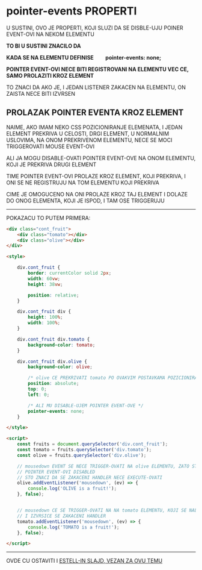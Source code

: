 # pointer-events PROPERTI

U SUSTINI, OVO JE PROPERTI, KOJI SLUZI DA SE DISBLE-UJU POINER EVENT-OVI NA NEKOM ELEMENTU

**TO BI U SUSTINI ZNACILO DA**

**KADA SE NA ELEMENTU DEFINISE** &nbsp;&nbsp;&nbsp;&nbsp;&nbsp;&nbsp;&nbsp;**pointer-events: none;**

**POINTER EVENT-OVI NECE BITI REGISTROVANI NA ELEMENTU VEC CE, SAMO PROLAZITI KROZ ELEMENT**

TO ZNACI DA AKO JE, I JEDAN LISTENER ZAKACEN NA ELEMENTU, ON ZAISTA NECE BITI IZVRSEN

## PROLAZAK POINTER EVENTA KROZ ELEMENT

NAIME, AKO IMAM NEKO CSS POZICIONIRANJE ELEMENATA, I JEDAN ELEMENT PREKRIVA U CELOSTI, DRGI ELEMENT, U NORMALNIM USLOVIMA, NA ONOM PREKRIVENOM ELEMENTU, NECE SE MOCI TRIGGEROVATI MOUSE EVENT-OVI

ALI JA MOGU DISABLE-OVATI POINTER EVENT-OVE NA ONOM ELEMENTU, KOJI JE PREKRIVA DRUGI ELEMENT

TIME POINTER EVENT-OVI PROLAZE KROZ ELEMENT, KOJI PREKRIVA, I ONI SE NE REGISTRUJU NA TOM ELEMENTU KOJI PREKRIVA

CIME JE OMOGUCENO NA ONI PROLAZE KROZ TAJ ELEMENT I DOLAZE DO ONOG ELEMENTA, KOJI JE ISPOD, I TAM OSE TRIGGERUJU

****

POKAZACU TO PUTEM PRIMERA:

```HTML
<div class="cont_fruit">
    <div class="tomato"></div>
    <div class="olive"></div>
</div>

<style>

    div.cont_fruit {
        border: currentColor solid 2px;
        width: 60vw;
        height: 38vw;

        position: relative;
    }

    div.cont_fruit div {
        height: 100%;
        width: 100%;
    }

    div.cont_fruit div.tomato {
        background-color: tomato;
    }

    div.cont_fruit div.olive {
        background-color: olive;

        /* olive CE PREKRIVATI tomato PO OVAKVIM POSTAVKAMA POZICIONIRANJA */
        position: absolute;
        top: 0;
        left: 0;

        /* ALI MU DISABLE-UJEM POINTER EVENT-OVE */
        pointer-events: none;
    }

</style>

<script>
    const fruits = document.querySelector('div.cont_fruit');
    const tomato = fruits.querySelector('div.tomato');
    const olive = fruits.querySelector('div.olive');

    // mousedown EVENT SE NECE TRIGGER-OVATI NA olive ELEMENTU, ZATO STO SU ZA TAJ ELEMENT
    // POINTER EVENT-OVI DISABLED
    // STO ZNACI DA SE ZAKACENI HANDLER NECE EXECUTE-OVATI
    olive.addEventListener('mousedown', (ev) => {
        console.log('OLIVE is a fruit!');
    }, false);


    // mousedown CE SE TRIGGER-OVATI NA NA tomato ELEMENTU, KOJI SE NALAZI ISPOD
    // I IZVRSICE SE ZAKACENI HANDLER
    tomato.addEventListener('mousedown', (ev) => {
        console.log('TOMATO is a fruit!');
    }, false);

</script>
```

****

OVDE CU OSTAVITI I [ESTELL-IN SLAJD, VEZAN ZA OVU TEMU](https://estelle.github.io/cssmastery/other/#slide32)